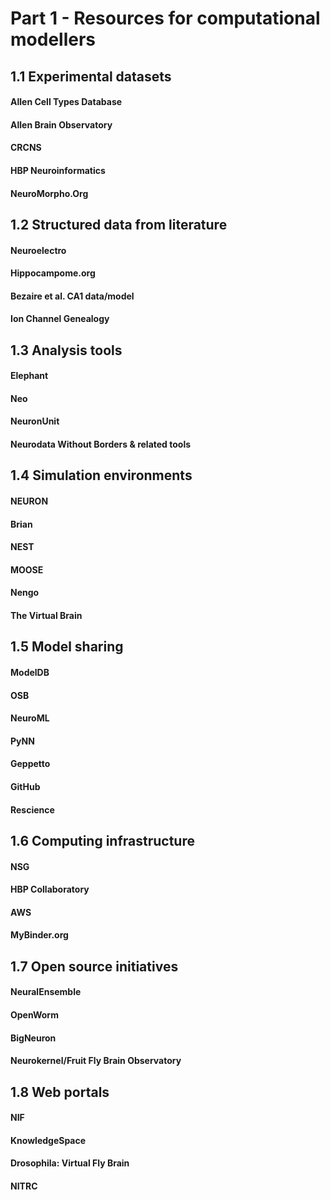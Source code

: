 # Part 1 - Resources for computational modellers

## 1.1 Experimental datasets

#### Allen Cell Types Database
    
#### Allen Brain Observatory

#### CRCNS

#### HBP Neuroinformatics
	
#### NeuroMorpho.Org


## 1.2 Structured data from literature 

#### Neuroelectro

#### Hippocampome.org

#### Bezaire et al. CA1 data/model

#### Ion Channel Genealogy 
 
 

## 1.3 Analysis tools

#### Elephant

#### Neo

#### NeuronUnit

#### Neurodata Without Borders & related tools
 


## 1.4 Simulation environments 

#### NEURON

#### Brian

#### NEST

#### MOOSE

#### Nengo

#### The Virtual Brain
 
 

## 1.5 Model sharing

#### ModelDB

#### OSB

#### NeuroML

#### PyNN

#### Geppetto

#### GitHub

#### Rescience
 


## 1.6 Computing infrastructure

#### NSG

#### HBP Collaboratory

#### AWS

#### MyBinder.org
 
 

## 1.7 Open source initiatives

#### NeuralEnsemble

#### OpenWorm

#### BigNeuron

#### Neurokernel/Fruit Fly Brain Observatory

## 1.8 Web portals

#### NIF

#### KnowledgeSpace

#### Drosophila: Virtual Fly Brain

#### NITRC
 
